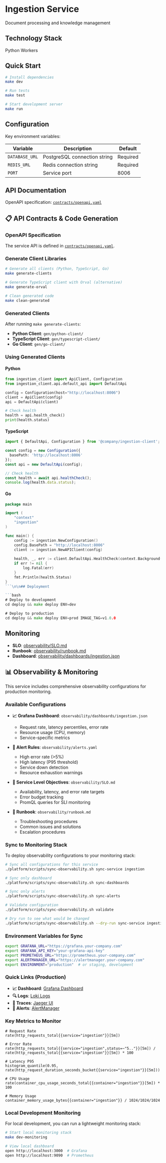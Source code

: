 # Ingestion Service

Document processing and knowledge management

## Technology Stack

Python Workers

## Quick Start

```bash
# Install dependencies
make dev

# Run tests
make test

# Start development server
make run
```

## Configuration

Key environment variables:

| Variable | Description | Default |
|----------|-------------|---------|
| `DATABASE_URL` | PostgreSQL connection string | Required |
| `REDIS_URL` | Redis connection string | Required |
| `PORT` | Service port | 8006 |

## API Documentation

OpenAPI specification: [`contracts/openapi.yaml`](contracts/openapi.yaml)


## 📋 API Contracts & Code Generation

### OpenAPI Specification

The service API is defined in [`contracts/openapi.yaml`](contracts/openapi.yaml).

### Generate Client Libraries

```bash
# Generate all clients (Python, TypeScript, Go)
make generate-clients

# Generate TypeScript client with Orval (alternative)
make generate-orval

# Clean generated code
make clean-generated
```

### Generated Clients

After running `make generate-clients`:

- **Python Client**: `gen/python-client/`
- **TypeScript Client**: `gen/typescript-client/`  
- **Go Client**: `gen/go-client/`

### Using Generated Clients

#### Python
```python
from ingestion_client import ApiClient, Configuration
from ingestion_client.api.default_api import DefaultApi

config = Configuration(host="http://localhost:8006")
client = ApiClient(config)
api = DefaultApi(client)

# Check health
health = api.health_check()
print(health.status)
```

#### TypeScript
```typescript
import { DefaultApi, Configuration } from '@company/ingestion-client';

const config = new Configuration({
  basePath: 'http://localhost:8006'
});
const api = new DefaultApi(config);

// Check health
const health = await api.healthCheck();
console.log(health.data.status);
```

#### Go
```go
package main

import (
    "context"
    "ingestion"
)

func main() {
    config := ingestion.NewConfiguration()
    config.BasePath = "http://localhost:8006"
    client := ingestion.NewAPIClient(config)
    
    health, _, err := client.DefaultApi.HealthCheck(context.Background())
    if err != nil {
        log.Fatal(err)
    }
    fmt.Println(health.Status)
}
```\n\n## Deployment

```bash
# Deploy to development
cd deploy && make deploy ENV=dev

# Deploy to production
cd deploy && make deploy ENV=prod IMAGE_TAG=v1.0.0
```

## Monitoring

- **SLO**: [observability/SLO.md](observability/SLO.md)
- **Runbook**: [observability/runbook.md](observability/runbook.md)
- **Dashboard**: [observability/dashboards/ingestion.json](observability/dashboards/ingestion.json)
## 📊 Observability & Monitoring

This service includes comprehensive observability configurations for production monitoring.

### Available Configurations

- **📈 Grafana Dashboard**: `observability/dashboards/ingestion.json`
  - Request rate, latency percentiles, error rate
  - Resource usage (CPU, memory)
  - Service-specific metrics

- **🚨 Alert Rules**: `observability/alerts.yaml`
  - High error rate (>5%)
  - High latency (P95 threshold)
  - Service down detection
  - Resource exhaustion warnings

- **🎯 Service Level Objectives**: `observability/SLO.md`
  - Availability, latency, and error rate targets
  - Error budget tracking
  - PromQL queries for SLI monitoring

- **📖 Runbook**: `observability/runbook.md`
  - Troubleshooting procedures
  - Common issues and solutions
  - Escalation procedures

### Sync to Monitoring Stack

To deploy observability configurations to your monitoring stack:

```bash
# Sync all configurations for this service
./platform/scripts/sync-observability.sh sync-service ingestion

# Sync only dashboard
./platform/scripts/sync-observability.sh sync-dashboards

# Sync only alerts
./platform/scripts/sync-observability.sh sync-alerts

# Validate configuration
./platform/scripts/sync-observability.sh validate

# Dry run to see what would be changed
./platform/scripts/sync-observability.sh --dry-run sync-service ingestion
```

### Environment Variables for Sync

```bash
export GRAFANA_URL="https://grafana.your-company.com"
export GRAFANA_API_KEY="your-grafana-api-key"
export PROMETHEUS_URL="https://prometheus.your-company.com"
export ALERTMANAGER_URL="https://alertmanager.your-company.com"
export ENVIRONMENT="production"  # or staging, development
```

### Quick Links (Production)

- **📈 Dashboard**: [Grafana Dashboard](https://grafana.company.com/d/ingestion)
- **🔍 Logs**: [Loki Logs](https://grafana.company.com/explore?query={{service="ingestion"}})
- **🔎 Traces**: [Jaeger UI](https://jaeger.company.com/search?service=ingestion)
- **🚨 Alerts**: [AlertManager](https://alertmanager.company.com/#/alerts?filter={{service="ingestion"}})

### Key Metrics to Monitor

```promql
# Request Rate
rate(http_requests_total{{service="ingestion"}}[5m])

# Error Rate
rate(http_requests_total{{service="ingestion",status=~"5.."}}[5m]) / rate(http_requests_total{{service="ingestion"}}[5m]) * 100

# Latency P95
histogram_quantile(0.95, rate(http_request_duration_seconds_bucket{{service="ingestion"}}[5m]))

# CPU Usage
rate(container_cpu_usage_seconds_total{{container="ingestion"}}[5m]) * 100

# Memory Usage
container_memory_usage_bytes{{container="ingestion"}} / 1024/1024/1024
```

### Local Development Monitoring

For local development, you can run a lightweight monitoring stack:

```bash
# Start local monitoring stack
make dev-monitoring

# View local dashboard
open http://localhost:3000  # Grafana
open http://localhost:9090  # Prometheus
```